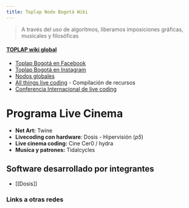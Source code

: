 ```yaml
---
title: Toplap Nodo Bogotá Wiki
---
```

> A través del uso de algoritmos, liberamos imposiciones gráficas, musicales y filosóficas
#### [TOPLAP wiki global](https://toplap.org/wiki/Main_Page)
* [Toplap Bogotá en Facebook](https://www.facebook.com/groups/626111581071250/)
* [Toplap Bogotá en Instagram](https://www.instagram.com/toplapbogota/?hl=en)
* [Nodos globales](https://blog.toplap.org/nodes/)
* [All things live coding](https://github.com/toplap/awesome-livecoding) - Compilación de recursos
* [Conferencia Internacional de live coding](https://iclc.toplap.org/)

# Programa Live Cinema
* **Net Art:** Twine
* **Livecoding con hardware**: Dosis - Hipervisión (*p5*)
* **Live cinema coding:** Cine Cer0 / hydra
* **Musica y patrones:** Tidalcycles

## Software desarrollado por integrantes
* [[Dosis]]

### Links a otras redes

